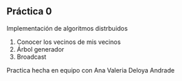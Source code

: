 ## Práctica 0

Implementación de algoritmos distrbuidos

1. Conocer los vecinos de mis vecinos
2. Árbol generador
3. Broadcast

Practica hecha en equipo con Ana Valeria Deloya Andrade